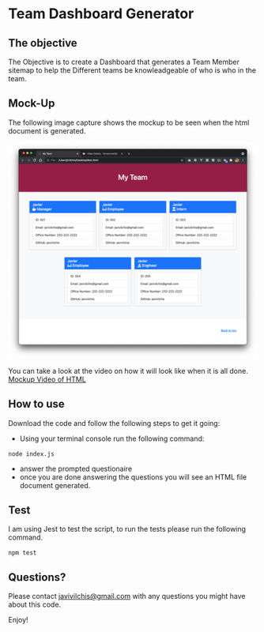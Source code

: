 # Team Dashboard Generator

## The objective

The Objective is to create a Dashboard that generates a Team Member sitemap to help the Different teams be knowleadgeable of who is who in the team. 

## Mock-Up

The following image capture shows the mockup to be seen when the html document is generated.

![The HTML file will have a Team Name at the top of the page and listed team members set inside a card system which will show their name, role, id, email, office number and github account when available](./Assets/TeamDashboard-mockup.png)

You can take a look at the video on how it will look like when it is all done.
[Mockup Video of HTML](https://drive.google.com/file/d/1UlUGlizRJvNl7N6s8Pe7LLL_jc2vc_45/view)

## How to use

Download the code and follow the following steps to get it going:

* Using your terminal console run the following command:
```
node index.js
```
* answer the prompted questionaire
* once you are done answering the questions you will see an HTML file document generated.
## Test

I am using Jest to test the script, to run the tests please run the following command.
```
npm test
```

## Questions?

Please contact javivilchis@gmail.com with any questions you might have about this code. 

Enjoy!